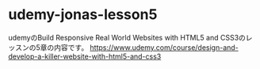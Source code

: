 # udemy-jonas-lesson5
udemyのBuild Responsive Real World Websites with HTML5 and CSS3のレッスンの5章の内容です。 https://www.udemy.com/course/design-and-develop-a-killer-website-with-html5-and-css3
